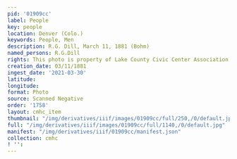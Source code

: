 ```yaml
---
pid: '01909cc'
label: People
key: people
location: Denver (Colo.)
keywords: People, Men
description: R.G. Dill, March 11, 1881 (Bohm)
named_persons: R.G.Dill
rights: This photo is property of Lake County Civic Center Association.
creation_date: 03/11/1881
ingest_date: '2021-03-30'
latitude: 
longitude: 
format: Photo
source: Scanned Negative
order: '1758'
layout: cmhc_item
thumbnail: "/img/derivatives/iiif/images/01909cc/full/250,/0/default.jpg"
full: "/img/derivatives/iiif/images/01909cc/full/1140,/0/default.jpg"
manifest: "/img/derivatives/iiif/01909cc/manifest.json"
collection: cmhc
! '': 
---
```

